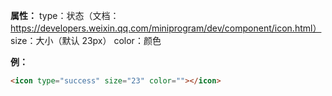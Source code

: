 **属性：**
  type：状态（文档：https://developers.weixin.qq.com/miniprogram/dev/component/icon.html）
  size：大小（默认 23px）
  color：颜色

**例：**
  ```html
  <icon type="success" size="23" color=""></icon>
  ```